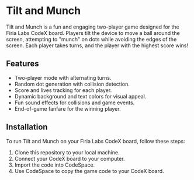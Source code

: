 # Tilt and Munch
Tilt and Munch is a fun and engaging two-player game designed for the Firia Labs CodeX board. Players tilt the device to move a ball around the screen, attempting to "munch" on dots while avoiding the edges of the screen. Each player takes turns, and the player with the highest score wins!

## Features
* Two-player mode with alternating turns.
* Random dot generation with collision detection.
* Score and lives tracking for each player.
* Dynamic background and text colors for visual appeal.
* Fun sound effects for collisions and game events.
* End-of-game fanfare for the winning player.

## Installation
To run Tilt and Munch on your Firia Labs CodeX board, follow these steps:

1. Clone this repository to your local machine.
2. Connect your CodeX board to your computer.
3. Import the code into CodeSpace.
4. Use CodeSpace to copy the game code to your CodeX board.
